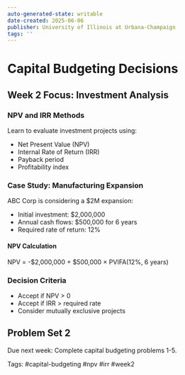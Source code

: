 ```yaml
---
auto-generated-state: writable
date-created: 2025-06-06
publisher: University of Illinois at Urbana-Champaign
tags: ''
---
```


# Capital Budgeting Decisions

## Week 2 Focus: Investment Analysis

### NPV and IRR Methods

Learn to evaluate investment projects using:

- Net Present Value (NPV)
- Internal Rate of Return (IRR)
- Payback period
- Profitability index

### Case Study: Manufacturing Expansion

ABC Corp is considering a $2M expansion:

- Initial investment: $2,000,000
- Annual cash flows: $500,000 for 6 years
- Required rate of return: 12%

#### NPV Calculation

NPV = -$2,000,000 + $500,000 × PVIFA(12%, 6 years)

### Decision Criteria

- Accept if NPV > 0
- Accept if IRR > required rate
- Consider mutually exclusive projects

## Problem Set 2

Due next week: Complete capital budgeting problems 1-5.

Tags: #capital-budgeting #npv #irr #week2
